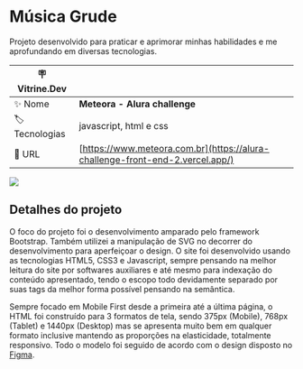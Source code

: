 # Música Grude
Projeto desenvolvido para praticar e aprimorar minhas habilidades e me aprofundando em diversas tecnologias.

| :placard: Vitrine.Dev |     |
| -------------  | --- |
| :sparkles: Nome        | **Meteora - Alura challenge**
| :label: Tecnologias | javascript, html e css
| :rocket: URL         | [https://www.meteora.com.br](https://alura-challenge-front-end-2.vercel.app/)

<!-- Inserir imagem com a #vitrinedev ao final do link -->
![](others/capa.PNG#vitrinedev)

## Detalhes do projeto

O foco do projeto foi o desenvolvimento amparado pelo framework Bootstrap. Também utilizei a manipulação de SVG no decorrer do desenvolvimento para aperfeiçoar o design. O site foi desenvolvido usando as tecnologias HTML5, CSS3 e Javascript, sempre pensando na melhor leitura do site por softwares auxiliares e até mesmo para indexação do conteúdo apresentado, tendo o escopo todo devidamente separado por suas tags da melhor forma possível pensando na semântica.

Sempre focado em Mobile First desde a primeira até a última página, o HTML foi construído para 3 formatos de tela, sendo 375px (Mobile), 768px (Tablet) e 1440px (Desktop) mas se apresenta muito bem em qualquer formato inclusive mantendo as proporções na elasticidade, totalmente responsivo. Todo o modelo foi seguido de acordo com o design disposto no [Figma](https://www.figma.com/file/RbD0YufbSvTlxiNxWsmynq/M%C3%BAsicaGrude?node-id=0%3A1&mode=dev).

